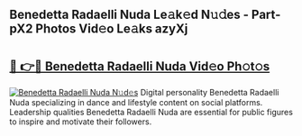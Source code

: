 ## Benedetta Radaelli Nuda Le𝚊k𝚎d N𝚞𝚍es - Part-pX2 Photos Vid𝚎o Le𝚊ks azyXj

# <h2><a href="http://fbfzkm8.evod.top/?m=Benedetta+Radaelli+Nuda">🔗 👉🔴 Benedetta Radaelli Nuda Vid𝚎o Ph𝚘t𝚘s</a></h2>

[![Benedetta Radaelli Nuda N𝚞d𝚎s](https://i.imgur.com/8V9OHl7.gif)](http://fbfzkm8.evod.top/?m=Benedetta+Radaelli+Nuda)
Digital personality Benedetta Radaelli Nuda specializing in dance and lifestyle content on social platforms. Leadership qualities Benedetta Radaelli Nuda are essential for public figures to inspire and motivate their followers. 
